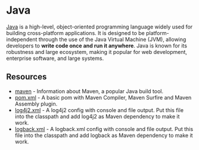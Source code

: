 # Java

[Java](https://www.oracle.com/java/) is a high-level, object-oriented programming language widely used for building
cross-platform applications. It is designed to be platform-independent through the use of the Java Virtual Machine
(JVM), allowing developers to **write code once and run it anywhere**. Java is known for its robustness and large
ecosystem, making it popular for web development, enterprise software, and large systems.

## Resources

* [maven](./maven/) -
  Information about Maven, a popular Java build tool.
* [pom.xml](./maven/pom.xml) -
  A basic pom with Maven Compiler, Maven Surfire and Maven Assembly plugin.
* [log4j2.xml](log4j2.xml) -
  A log4j2 config with console and file output. Put this file into the classpath and add log4j2
  as Maven dependency to make it work.
* [logback.xml](logback.xml) -
  A logback.xml config with console and file output. Put this file into the classpath and add
  logback as Maven dependency to make it work.
